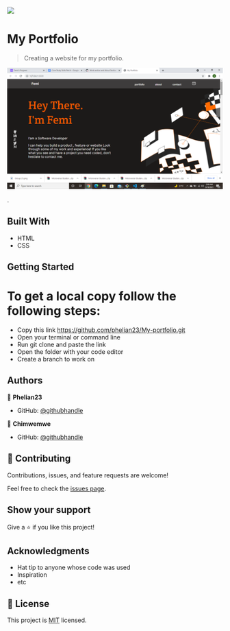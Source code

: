 ![](https://img.shields.io/badge/Microverse-blueviolet)

# My Portfolio

> Creating a website for my portfolio.

![screenshot](./Images/2021-09-18.png)

.

## Built With

- HTML
- CSS

## Getting Started

# To get a local copy follow the following steps:

- Copy this link https://github.com/phelian23/My-portfolio.git
- Open your terminal or command line
- Run git clone and paste the link
- Open the folder with your code editor
- Create a branch to work on

## Authors

👤 **Phelian23**

- GitHub: [@githubhandle](https://github.com/phelian23)

👤 **Chimwemwe**

- GitHub: [@githubhandle](https://github.com/Chimwemwe-127001)

## 🤝 Contributing

Contributions, issues, and feature requests are welcome!

Feel free to check the [issues page](../../issues/).

## Show your support

Give a ⭐️ if you like this project!

## Acknowledgments

- Hat tip to anyone whose code was used
- Inspiration
- etc

## 📝 License

This project is [MIT](./MIT.md) licensed.
